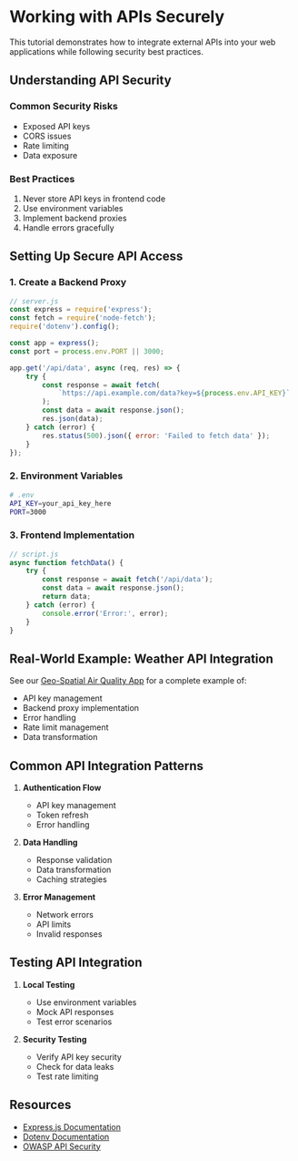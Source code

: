 # Working with APIs Securely

This tutorial demonstrates how to integrate external APIs into your web applications while following security best practices.

## Understanding API Security

### Common Security Risks
- Exposed API keys
- CORS issues
- Rate limiting
- Data exposure

### Best Practices
1. Never store API keys in frontend code
2. Use environment variables
3. Implement backend proxies
4. Handle errors gracefully

## Setting Up Secure API Access

### 1. Create a Backend Proxy
```javascript
// server.js
const express = require('express');
const fetch = require('node-fetch');
require('dotenv').config();

const app = express();
const port = process.env.PORT || 3000;

app.get('/api/data', async (req, res) => {
    try {
        const response = await fetch(
            `https://api.example.com/data?key=${process.env.API_KEY}`
        );
        const data = await response.json();
        res.json(data);
    } catch (error) {
        res.status(500).json({ error: 'Failed to fetch data' });
    }
});
```

### 2. Environment Variables
```bash
# .env
API_KEY=your_api_key_here
PORT=3000
```

### 3. Frontend Implementation
```javascript
// script.js
async function fetchData() {
    try {
        const response = await fetch('/api/data');
        const data = await response.json();
        return data;
    } catch (error) {
        console.error('Error:', error);
    }
}
```

## Real-World Example: Weather API Integration

See our [Geo-Spatial Air Quality App](../apps/geo-spatial-app-air-quality/) for a complete example of:
- API key management
- Backend proxy implementation
- Error handling
- Rate limit management
- Data transformation

## Common API Integration Patterns

1. **Authentication Flow**
   - API key management
   - Token refresh
   - Error handling

2. **Data Handling**
   - Response validation
   - Data transformation
   - Caching strategies

3. **Error Management**
   - Network errors
   - API limits
   - Invalid responses

## Testing API Integration

1. **Local Testing**
   - Use environment variables
   - Mock API responses
   - Test error scenarios

2. **Security Testing**
   - Verify API key security
   - Check for data leaks
   - Test rate limiting

## Resources
- [Express.js Documentation](https://expressjs.com/)
- [Dotenv Documentation](https://github.com/motdotla/dotenv)
- [OWASP API Security](https://owasp.org/www-project-api-security/) 